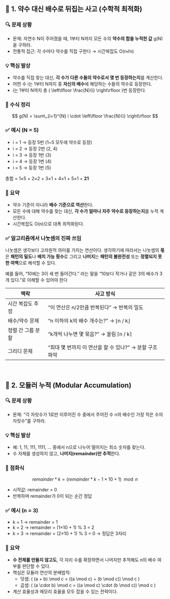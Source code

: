 ## 📌 1. 약수 대신 배수로 뒤집는 사고 (수학적 최적화)

### 🔍 문제 상황

- 문제: 자연수 N이 주어졌을 때, 1부터 N까지 모든 수의 **약수의 합을 누적한 값** g(N)을 구하라.
- 전통적 접근: 각 수마다 약수를 직접 구한다 → 시간복잡도 O(n√n)

### 💡 핵심 발상

- 약수를 직접 찾는 대신, **각 수가 다른 수들의 약수로서 몇 번 등장하는지**를 계산한다.
- 어떤 수 i는 1부터 N까지 중 **자신의 배수**에 해당하는 수들의 약수로 등장한다.
- i는 1부터 N까지 총 \( \left\lfloor \frac{N}{i} \right\rfloor \)번 등장한다.

### 📘 수식 정리

$$
g(N) = \sum\_{i=1}^{N} i \cdot \left\lfloor \frac{N}{i} \right\rfloor
$$

### ✅ 예시 (N = 5)

- i = 1 → 등장 5번 (1~5 모두에 약수로 등장)
- i = 2 → 등장 2번 (2, 4)
- i = 3 → 등장 1번 (3)
- i = 4 → 등장 1번 (4)
- i = 5 → 등장 1번 (5)

총합 = 1×5 + 2×2 + 3×1 + 4×1 + 5×1 = **21**

### 🧠 요약

- 약수 기준이 아니라 **배수 기준으로 역산**한다.
- 모든 수에 대해 약수를 찾는 대신, **각 수가 얼마나 자주 약수로 등장하는지**를 누적 계산한다.
- 시간복잡도 O(n)으로 대폭 최적화된다.

### ✅ 알고리즘에서 나눗셈의 진짜 쓰임

나눗셈은 생각보다 고차원적 의미를 가지는 연산이다.
생각하기에 따라서는 나눗셈의 **몫**은 **패턴의 밀도**나 **배치 가능 횟수**로 그리고 **나머지**는 **패턴의 불완전성** 또는 **정렬되지 못한 여백**으로 해석할 수 있다.

예를 들어, “10에는 3이 세 번 들어간다.” 라는 말을
“10보다 작거나 같은 3의 배수가 3개 있다.”로 이해할 수 있어야 한다

| 맥락              | 사고 방식                                               |
| ----------------- | ------------------------------------------------------- |
| 시간 복잡도 추정  | “이 연산은 n/2만큼 반복된다” → 반복의 밀도              |
| 배수/약수 문제    | “n 이하의 k의 배수 개수는?” → ⌊n / k⌋                   |
| 정렬 간 그룹 분할 | “k개씩 나누면 몇 묶음?” → 올림 ⌈n / k⌉                  |
| 그리디 문제       | “최대 몇 번까지 이 연산을 할 수 있나?” → 분할 구조 파악 |

<br>

## 📌 2. 모듈러 누적 (Modular Accumulation)

### 🔍 문제 상황

- 문제: “각 자릿수가 1로만 이루어진 수 중에서 주어진 수 n의 배수인 가장 작은 수의 자릿수”를 구하라.

### 💡 핵심 발상

- 예: 1, 11, 111, 1111, ... 중에서 n으로 나누어 떨어지는 최소 숫자를 찾는다.
- 수 자체를 생성하지 않고, **나머지(remainder)만 추적**한다.

### 📘 점화식

$$
remainder*k = (remainder*{k-1} \times 10 + 1) \mod n
$$

- 시작값: remainder = 0
- 반복하며 remainder가 0이 되는 순간 정답

### ✅ 예시 (n = 3)

- k = 1 → remainder = 1
- k = 2 → remainder = (1×10 + 1) % 3 = 2
- k = 3 → remainder = (2×10 + 1) % 3 = 0 → 정답은 3자리

### 🧠 요약

- **수 전체를 만들지 않고도**, 각 자리 수를 확장하면서 나머지만 추적해도 n의 배수 여부를 판단할 수 있다.
- 핵심은 모듈러 연산의 분배법칙:
  - 덧셈: \( (a + b) \mod c = ((a \mod c) + (b \mod c)) \mod c \)
  - 곱셈: \( (a \cdot b) \mod c = ((a \mod c) \cdot (b \mod c)) \mod c \)
- 계산 효율성과 메모리 효율을 모두 잡을 수 있는 전략이다.
